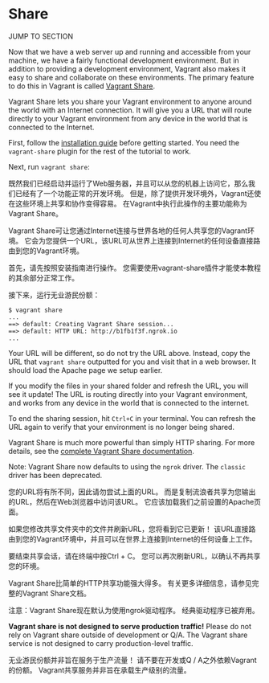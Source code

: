 # Share

JUMP TO SECTION

Now that we have a web server up and running and accessible from your machine, we have a fairly functional development environment. But in addition to providing a development environment, Vagrant also makes it easy to share and collaborate on these environments. The primary feature to do this in Vagrant is called [Vagrant Share](https://www.vagrantup.com/docs/share/).

Vagrant Share lets you share your Vagrant environment to anyone around the world with an Internet connection. It will give you a URL that will route directly to your Vagrant environment from any device in the world that is connected to the Internet.

First, follow the [installation guide](https://www.vagrantup.com/docs/share/#installation) before getting started. You need the `vagrant-share` plugin for the rest of the tutorial to work.

Next, run `vagrant share`:

既然我们已经启动并运行了Web服务器，并且可以从您的机器上访问它，那么我们已经有了一个功能正常的开发环境。 但是，除了提供开发环境外，Vagrant还使在这些环境上共享和协作变得容易。 在Vagrant中执行此操作的主要功能称为Vagrant Share。



Vagrant Share可让您通过Internet连接与世界各地的任何人共享您的Vagrant环境。 它会为您提供一个URL，该URL可从世界上连接到Internet的任何设备直接路由到您的Vagrant环境。



首先，请先按照安装指南进行操作。 您需要使用vagrant-share插件才能使本教程的其余部分正常工作。



接下来，运行无业游民份额：

```shell-session
$ vagrant share
...
==> default: Creating Vagrant Share session...
==> default: HTTP URL: http://b1fb1f3f.ngrok.io
...
```

Your URL will be different, so do not try the URL above. Instead, copy the URL that `vagrant share` outputted for you and visit that in a web browser. It should load the Apache page we setup earlier.

If you modify the files in your shared folder and refresh the URL, you will see it update! The URL is routing directly into your Vagrant environment, and works from any device in the world that is connected to the internet.

To end the sharing session, hit `Ctrl+C` in your terminal. You can refresh the URL again to verify that your environment is no longer being shared.

Vagrant Share is much more powerful than simply HTTP sharing. For more details, see the [complete Vagrant Share documentation](https://www.vagrantup.com/docs/share/).

Note: Vagrant Share now defaults to using the `ngrok` driver. The `classic` driver has been deprecated.

您的URL将有所不同，因此请勿尝试上面的URL。 而是复制流浪者共享为您输出的URL，然后在Web浏览器中访问该URL。 它应该加载我们之前设置的Apache页面。



如果您修改共享文件夹中的文件并刷新URL，您将看到它已更新！ 该URL直接路由到您的Vagrant环境中，并且可以在世界上连接到Internet的任何设备上工作。



要结束共享会话，请在终端中按Ctrl + C。 您可以再次刷新URL，以确认不再共享您的环境。



Vagrant Share比简单的HTTP共享功能强大得多。 有关更多详细信息，请参见完整的Vagrant Share文档。



注意：Vagrant Share现在默认为使用ngrok驱动程序。 经典驱动程序已被弃用。

**Vagrant share is not designed to serve production traffic!** Please do not rely on Vagrant share outside of development or Q/A. The Vagrant share service is not designed to carry production-level traffic.

无业游民份额并非旨在服务于生产流量！ 请不要在开发或Q / A之外依赖Vagrant的份额。 Vagrant共享服务并非旨在承载生产级别的流量。